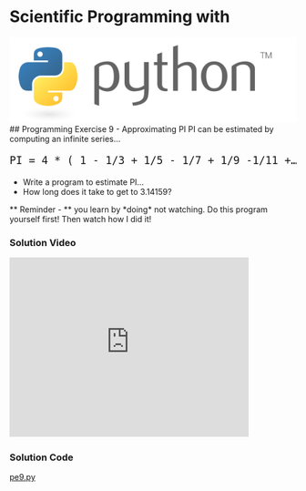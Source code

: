 # Scientific Programming with 
<img src="../../imgs/python.png"/>
## Programming Exercise 9 - Approximating PI
PI can be estimated by computing an infinite series…

<pre style="font-size:14pt">
PI = 4 * ( 1 - 1/3 + 1/5 - 1/7 + 1/9 -1/11 +…)
</pre>

- Write a program to estimate PI…
- How long does it take to get to 3.14159?


<div class="highlight">** Reminder -  ** you learn by *doing* not watching.  Do this program yourself first!  Then watch how I did it!</div>

### Solution Video
<iframe width="420" height="315" src="https://www.youtube.com/embed/LQTOcln0Gl8" frameborder="0" allowfullscreen></iframe>


### Solution Code
[pe9.py](pe9.py)




